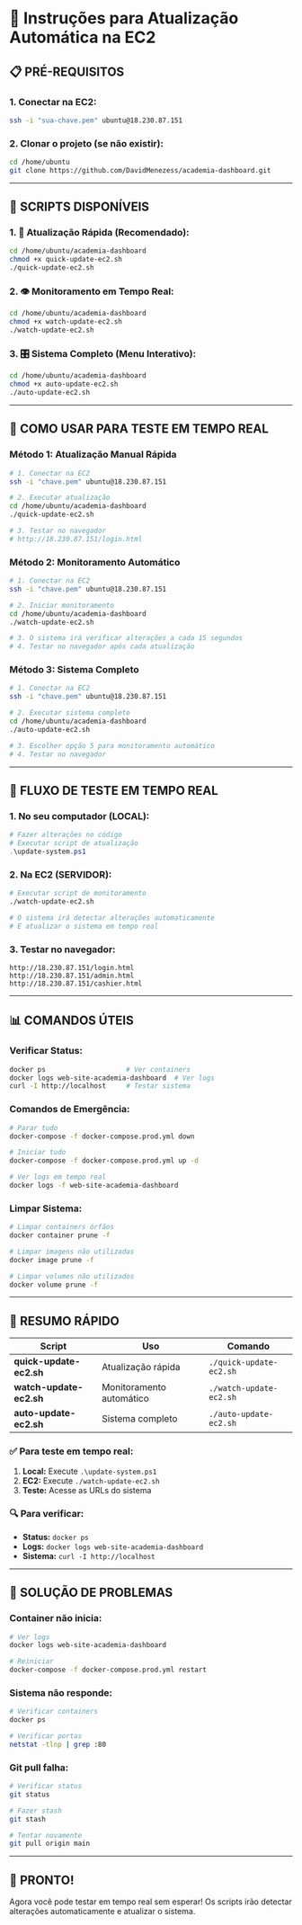 # 🚀 Instruções para Atualização Automática na EC2

## 📋 **PRÉ-REQUISITOS**

### **1. Conectar na EC2:**
```bash
ssh -i "sua-chave.pem" ubuntu@18.230.87.151
```

### **2. Clonar o projeto (se não existir):**
```bash
cd /home/ubuntu
git clone https://github.com/DavidMenezess/academia-dashboard.git
```

---

## 🔧 **SCRIPTS DISPONÍVEIS**

### **1. 🚀 Atualização Rápida (Recomendado):**
```bash
cd /home/ubuntu/academia-dashboard
chmod +x quick-update-ec2.sh
./quick-update-ec2.sh
```

### **2. 👁️ Monitoramento em Tempo Real:**
```bash
cd /home/ubuntu/academia-dashboard
chmod +x watch-update-ec2.sh
./watch-update-ec2.sh
```

### **3. 🎛️ Sistema Completo (Menu Interativo):**
```bash
cd /home/ubuntu/academia-dashboard
chmod +x auto-update-ec2.sh
./auto-update-ec2.sh
```

---

## 🎯 **COMO USAR PARA TESTE EM TEMPO REAL**

### **Método 1: Atualização Manual Rápida**
```bash
# 1. Conectar na EC2
ssh -i "chave.pem" ubuntu@18.230.87.151

# 2. Executar atualização
cd /home/ubuntu/academia-dashboard
./quick-update-ec2.sh

# 3. Testar no navegador
# http://18.230.87.151/login.html
```

### **Método 2: Monitoramento Automático**
```bash
# 1. Conectar na EC2
ssh -i "chave.pem" ubuntu@18.230.87.151

# 2. Iniciar monitoramento
cd /home/ubuntu/academia-dashboard
./watch-update-ec2.sh

# 3. O sistema irá verificar alterações a cada 15 segundos
# 4. Testar no navegador após cada atualização
```

### **Método 3: Sistema Completo**
```bash
# 1. Conectar na EC2
ssh -i "chave.pem" ubuntu@18.230.87.151

# 2. Executar sistema completo
cd /home/ubuntu/academia-dashboard
./auto-update-ec2.sh

# 3. Escolher opção 5 para monitoramento automático
# 4. Testar no navegador
```

---

## 🔄 **FLUXO DE TESTE EM TEMPO REAL**

### **1. No seu computador (LOCAL):**
```powershell
# Fazer alterações no código
# Executar script de atualização
.\update-system.ps1
```

### **2. Na EC2 (SERVIDOR):**
```bash
# Executar script de monitoramento
./watch-update-ec2.sh

# O sistema irá detectar alterações automaticamente
# E atualizar o sistema em tempo real
```

### **3. Testar no navegador:**
```
http://18.230.87.151/login.html
http://18.230.87.151/admin.html
http://18.230.87.151/cashier.html
```

---

## 📊 **COMANDOS ÚTEIS**

### **Verificar Status:**
```bash
docker ps                    # Ver containers
docker logs web-site-academia-dashboard  # Ver logs
curl -I http://localhost     # Testar sistema
```

### **Comandos de Emergência:**
```bash
# Parar tudo
docker-compose -f docker-compose.prod.yml down

# Iniciar tudo
docker-compose -f docker-compose.prod.yml up -d

# Ver logs em tempo real
docker logs -f web-site-academia-dashboard
```

### **Limpar Sistema:**
```bash
# Limpar containers órfãos
docker container prune -f

# Limpar imagens não utilizadas
docker image prune -f

# Limpar volumes não utilizados
docker volume prune -f
```

---

## 🎯 **RESUMO RÁPIDO**

| **Script** | **Uso** | **Comando** |
|------------|---------|-------------|
| **quick-update-ec2.sh** | Atualização rápida | `./quick-update-ec2.sh` |
| **watch-update-ec2.sh** | Monitoramento automático | `./watch-update-ec2.sh` |
| **auto-update-ec2.sh** | Sistema completo | `./auto-update-ec2.sh` |

### **✅ Para teste em tempo real:**
1. **Local:** Execute `.\update-system.ps1`
2. **EC2:** Execute `./watch-update-ec2.sh`
3. **Teste:** Acesse as URLs do sistema

### **🔍 Para verificar:**
- **Status:** `docker ps`
- **Logs:** `docker logs web-site-academia-dashboard`
- **Sistema:** `curl -I http://localhost`

---

## 🚨 **SOLUÇÃO DE PROBLEMAS**

### **Container não inicia:**
```bash
# Ver logs
docker logs web-site-academia-dashboard

# Reiniciar
docker-compose -f docker-compose.prod.yml restart
```

### **Sistema não responde:**
```bash
# Verificar containers
docker ps

# Verificar portas
netstat -tlnp | grep :80
```

### **Git pull falha:**
```bash
# Verificar status
git status

# Fazer stash
git stash

# Tentar novamente
git pull origin main
```

---

## 🎉 **PRONTO!**

Agora você pode testar em tempo real sem esperar! Os scripts irão detectar alterações automaticamente e atualizar o sistema.
